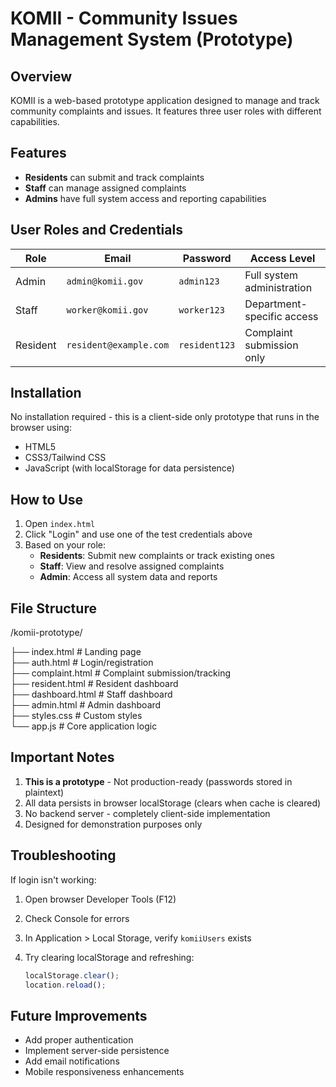 
# KOMII - Community Issues Management System (Prototype)

## Overview
KOMII is a web-based prototype application designed to manage and track community complaints and issues. It features three user roles with different capabilities.

## Features
- **Residents** can submit and track complaints
- **Staff** can manage assigned complaints
- **Admins** have full system access and reporting capabilities

## User Roles and Credentials
| Role     | Email                 | Password   | Access Level               |
|----------|-----------------------|------------|----------------------------|
| Admin    | `admin@komii.gov`     | `admin123` | Full system administration |
| Staff    | `worker@komii.gov`    | `worker123`| Department-specific access |
| Resident | `resident@example.com`| `resident123`| Complaint submission only |

## Installation
No installation required - this is a client-side only prototype that runs in the browser using:
- HTML5
- CSS3/Tailwind CSS
- JavaScript (with localStorage for data persistence)

## How to Use
1. Open `index.html` 
2. Click "Login" and use one of the test credentials above
3. Based on your role:
   - **Residents**: Submit new complaints or track existing ones
   - **Staff**: View and resolve assigned complaints
   - **Admin**: Access all system data and reports

## File Structure
/komii-prototype/

├── index.html          # Landing page                                                                                                                              
├── auth.html           # Login/registration                                                                                                                        
├── complaint.html      # Complaint submission/tracking                                                                                                             
├── resident.html       # Resident dashboard                                                                                                                        
├── dashboard.html      # Staff dashboard                                                                                                                           
├── admin.html          # Admin dashboard                                                                                                                           
├── styles.css          # Custom styles                                                                                                                             
└── app.js              # Core application logic


## Important Notes
1. **This is a prototype** - Not production-ready (passwords stored in plaintext)
2. All data persists in browser localStorage (clears when cache is cleared)
3. No backend server - completely client-side implementation
4. Designed for demonstration purposes only

## Troubleshooting
If login isn't working:
1. Open browser Developer Tools (F12)
2. Check Console for errors
3. In Application > Local Storage, verify `komiiUsers` exists
4. Try clearing localStorage and refreshing:
   
   ```javascript
   localStorage.clear();
   location.reload();
   ```


## Future Improvements
- Add proper authentication
- Implement server-side persistence
- Add email notifications
- Mobile responsiveness enhancements

